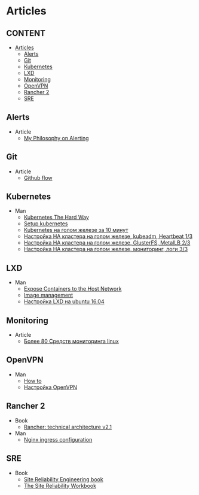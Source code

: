 # Articles


## CONTENT

* [Articles](#Articles")
  * [Alerts](#alerts) 
  * [Git](#git)
  * [Kubernetes](#kubernetes)
  * [LXD](#lxd)
  * [Monitoring](#monitoring)
  * [OpenVPN](#openvpn)
  * [Rancher 2](#rancher-2)
  * [SRE](#sre)

## Alerts
* Article
  * [My Philosophy on Alerting](https://docs.google.com/document/d/199PqyG3UsyXlwieHaqbGiWVa8eMWi8zzAn0YfcApr8Q/edit#heading=h.fs3knmjt7fjy)

## Git
* Article
  * [Github flow](https://habr.com/ru/post/189046/)
  

## Kubernetes
* Man
  * [Kubernetes The Hard Way](https://github.com/kelseyhightower/kubernetes-the-hard-way)
  * [Setup kubernetes](https://kubernetes.io/docs/setup/)
  * [Kubernetes на голом железе за 10 минут](https://habr.com/ru/company/southbridge/blog/334846/)
  * [Настройка HA кластера на голом железе, kubeadm, Heartbeat 1/3](https://habr.com/ru/company/southbridge/blog/439562/)
  * [Настройка HA кластера на голом железе, GlusterFS, MetalLB 2/3](https://habr.com/ru/company/southbridge/blog/443110/)
  * [Настройка HA кластера на голом железе, мониторинг, логи 3/3](https://habr.com/ru/company/southbridge/blog/443658/)

## LXD
* Man
  * [Expose Containers to the Host Network](http://www.bonsaiframework.com/wiki/display/bonsai/Expose+Containers+in+LXD+to+the+Host+Network+Using+Bridging)
  * [Image management](https://stgraber.org/2016/03/30/lxd-2-0-image-management-512/)
  * [Настройка LXD на ubuntu 16.04](https://habr.com/ru/post/308400/)
 
## Monitoring 
* Article
  * [Более 80 Средств мониторинга linux](https://habr.com/ru/company/ua-hosting/blog/281519/)

 
## OpenVPN
* Man
  * [How to](https://openvpn.net/community-resources/how-to)
  * [Настройка OpenVPN](https://help.ubuntu.ru/wiki/openvpn)

## Rancher 2
* Book
  * [Rancher: technical architecture v2.1](https://info.rancher.com/hubfs/eBooks/Rancher%20Architecture%20-%20v2.1.pdf)
* Man
  * [Nginx ingress configuration](https://github.com/rancher/ingress-nginx/blob/master/docs/user-guide/nginx-configuration/configmap.md)

## SRE
* Book
  * [Site Reliability Engineering book](https://landing.google.com/sre/sre-book/toc/index.html)  
  * [The Site Reliability Workbook](https://landing.google.com/sre/workbook/toc/)


